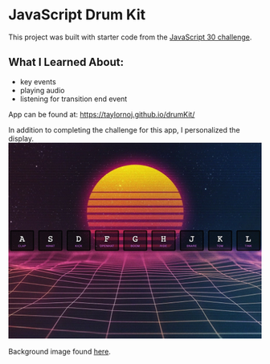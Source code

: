 # JavaScript Drum Kit

This project was built with starter code from the [JavaScript 30 challenge](https://github.com/wesbos/JavaScript30).

## What I Learned About:
- key events
- playing audio
- listening for transition end event

App can be found at: https://taylornoj.github.io/drumKit/

In addition to completing the challenge for this app, I personalized the display.
![app-page](https://github.com/taylornoj/drumKit/blob/master/docs/app-page.jpg?raw=true)

Background image found [here](https://wallpaper.dog/8-bit-synthwave-wallpapers).